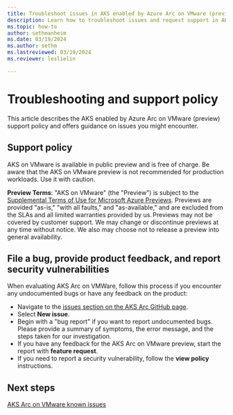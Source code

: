 ```yaml
---
title: Troubleshoot issues in AKS enabled by Azure Arc on VMware (preview)
description: Learn how to troubleshoot issues and request support in AKS enabled by Arc on VMware.
ms.topic: how-to
author: sethmanheim
ms.date: 03/19/2024
ms.author: sethm 
ms.lastreviewed: 03/19/2024
ms.reviewer: leslielin

---
```


# Troubleshooting and support policy

This article describes the AKS enabled by Azure Arc on VMware (preview) support policy and offers guidance on issues you might encounter.

## Support policy

AKS on VMware is available in public preview and is free of charge. Be aware that the AKS on VMware preview is not recommended for production workloads. Use it with caution.

**Preview Terms**: "AKS on VMware" (the "Preview") is subject to the [Supplemental Terms of Use for Microsoft Azure Previews](https://azure.microsoft.com/support/legal/preview-supplemental-terms/). Previews are provided "as-is," "with all faults," and "as-available," and are excluded from the SLAs and all limited warranties provided by us. Previews may not be covered by customer support. We may change or discontinue previews at any time without notice. We also may choose not to release a preview into general availability.

## File a bug, provide product feedback, and report security vulnerabilities

When evaluating AKS Arc on VMWare, follow this process if you encounter any undocumented bugs or have any feedback on the product:

- Navigate to the [issues section on the AKS Arc GitHub page](https://github.com/Azure/aksArc/issues).
- Select **New issue**.
- Begin with a "bug report" if you want to report undocumented bugs. Please provide a summary of symptoms, the error message, and the steps taken for our investigation.
- If you have any feedback for the AKS Arc on VMware preview, start the report with **feature request**.
- If you need to report a security vulnerability, follow the **view policy** instructions.

## Next steps

[AKS Arc on VMware known issues](aks-vmware-known-issues.md)
